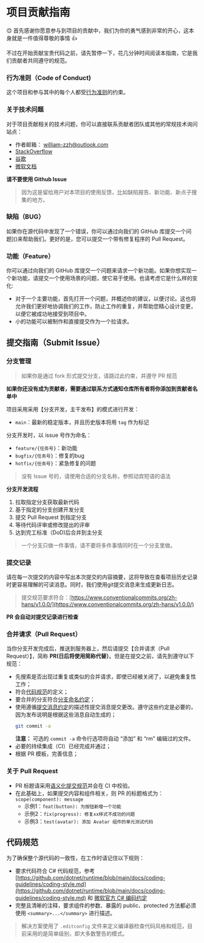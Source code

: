 # 项目贡献指南

:blush: 首先感谢你愿意参与到项目的贡献中，我们为你的勇气感到非常的开心，这本身就是一件值得尊敬的事情 :+1:

不过在开始贡献宝贵代码之前，请先暂停一下，花几分钟时间阅读本指南，它是我们贡献者共同遵守的规范。

### 行为准则（Code of Conduct)
这个项目和参与其中的每个人都受[行为准则](CodeOfConduct.md)的约束。

### 关于技术问题
对于项目贡献相关的技术问题，你可以直接联系贡献者团队或其他的常规技术询问站点：

* 作者邮箱： [william-zzh@outlook.com](mailto:william-zzh@outlook.com)
* [StackOverflow](http://www.stackoverflow.com)
* [谷歌](http://www.google.com)
* [微软文档](https://learn.microsoft.com/zh-cn/aspnet/core/blazor/)

**请不要使用 Github Issue**

>因为这是留给用户对本项目的使用反馈，比如缺陷报告、新功能、新点子搜集的地方。

### 缺陷（BUG）
如果你在源代码中发现了一个错误，你可以通过向我们的 GitHub 库提交一个问题]()来帮助我们。更好的是，您可以提交一个带有修复程序的 Pull Request。

### 功能（Feature）
你可以通过向我们的 GitHub 库提交一个问题来请求一个新功能。如果你想实现一个新功能，请提交一个使用场景的问题，使它易于使用。也请考虑它是什么样的变化:

* 对于一个主要功能，首先打开一个问题，并概述你的建议，以便讨论。这也将允许我们更好地协调我们的工作，防止工作的重复，并帮助您精心设计变更，以便它被成功地接受到项目中。
* 小的功能可以被制作和直接提交作为一个拉请求。

## 提交指南（Submit Issue）
### 分支管理
> 如果你是通过 fork 形式提交分支，请跳过此约束，并遵守 PR 规范

**如果你还没有成为贡献者，需要通过联系方式通知仓库所有者将你添加到贡献者名单中**

项目采用采用【分支开发，主干发布】的模式进行开发：

- `main`：最新的稳定版本，并且历史版本将用 `tag` 作为标记

分支开发时，以 issue 号作为命名：
- `feature/{任务号}`：新功能
- `bugfix/{任务号}`：修复的bug
- `hotfix/{任务号}`：紧急修复的问题

> 没有 Issue 号的，请使用合适的分支名称，参照动宾短语的语法


**分支开发流程**
1. 拉取指定分支获取最新代码
2. 基于指定的分支创建开发分支
3. 提交 Pull Request 到指定分支
4. 等待代码评审或修改提出的评审
5. 达到完工标准（DoD)后合并到主分支

> 一个分支只做一件事情，请不要将多件事情同时在一个分支里做。

### 提交记录
请在每一次提交的内容中写出本次提交的内容摘要，这将导致在查看项目历史记录时更容易理解的可读消息。同时，我们使用git提交消息来生成更新日志。

> 提交规范要求符合：[https://www.conventionalcommits.org/zh-hans/v1.0.0/](https://www.conventionalcommits.org/zh-hans/v1.0.0/)

**PR 会自动对提交记录进行检查**


### 合并请求（Pull Request）
当你分支开发完成后，推送到服务器上，然后请提交【合并请求（Pull Request）】，简称 **PR(日后将使用简称代替）**。但是在提交之前，请先到遵守以下规范：
* 先搜索是否出现过重复或类似的合并请求，即使已经被关闭了，以避免重复性工作；
* 符合[代码规范](#代码规范)的定义；
* 要合并的分支符合[分支命名约定](#分支管理)；
* 使用遵循[提交消息约定](#提交记录)的描述性提交消息提交更改。遵守这些约定是必要的，因为发布说明是根据这些消息自动生成的；
  ```bash
  git commit -a
  ```
  **注意：** 可选的 `commit -a` 命令行选项将自动 “添加” 和 “rm” 编辑过的文件。
* 必要的持续集成（CI）已经完成并通过；
* 根据 PR 模板，完善信息；

### 关于 Pull Request
* PR 标题请采用[语义化提交规范](https://www.conventionalcommits.org/zh-hans/v1.0.0/)并会在 CI 中校验。
* 在此基础上，如果提交内容和组件相关，则 PR 的标题格式为：`scope(component): message`
    * 示例1：`feat(button): 为按钮新增一个功能`
    * 示例2：`fix(progress): 修复xx样式不成功的问题`
    * 示例3：`test(avatar): 添加 Avatar 组件的单元测试代码`

## 代码规范
为了确保整个源代码的一致性，在工作时请记住以下规则：
* 要求代码符合 C# 代码规范，参考[https://github.com/dotnet/runtime/blob/main/docs/coding-guidelines/coding-style.md](https://github.com/dotnet/runtime/blob/main/docs/coding-guidelines/coding-style.md) 和 [微软官方 C# 编码约定](https://learn.microsoft.com/zh-cn/dotnet/csharp/fundamentals/coding-style/identifier-names)
* 完整且清晰的注释，要求组件的参数、暴露的 public、protected 方法都必须使用 `<summary>...</summary>` 进行描述。

> 解决方案使用了 `.editconfig` 文件来定义编译器检查代码风格和规范，目前采用的是简单级别，即大多数警告的模式。
